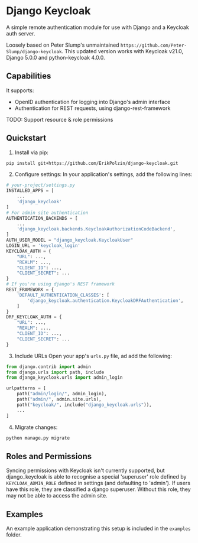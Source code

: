 # Django Keycloak

A simple remote authentication module for use with Django and a Keycloak auth server.

Loosely based on Peter Slump's unmaintained `https://github.com/Peter-Slump/django-keycloak`. This updated version works with Keycloak v21.0, Django 5.0.0 and python-keycloak 4.0.0.

## Capabilities

It supports:

- OpenID authentication for logging into Django's admin interface
- Authentication for REST requests, using django-rest-framework

TODO: Support resource & role permissions

## Quickstart

1. Install via pip:
```bash
pip install git+https://github.com/ErikPolzin/django-keycloak.git
```
2. Configure settings:
In your application's settings, add the following lines:
```python
# your-project/settings.py
INSTALLED_APPS = [
    ...
    'django_keycloak'
]
# For admin site authentication
AUTHENTICATION_BACKENDS = [
    ...
    'django_keycloak.backends.KeycloakAuthorizationCodeBackend',
]
AUTH_USER_MODEL = "django_keycloak.KeycloakUser"
LOGIN_URL = 'keycloak_login'
KEYCLOAK_AUTH = {
    "URL": ...,
    "REALM": ...,
    "CLIENT_ID": ...,
    "CLIENT_SECRET": ...
}
# If you're using django's REST framework
REST_FRAMEWORK = {
    'DEFAULT_AUTHENTICATION_CLASSES': [
        'django_keycloak.authentication.KeycloakDRFAuthentication',
    ]
}
DRF_KEYCLOAK_AUTH = {
    "URL": ...,
    "REALM": ...,
    "CLIENT_ID": ...,
    "CLIENT_SECRET": ...
}
```
3. Include URLs
Open your app's `urls.py` file, ad add the following:
```python
from django.contrib import admin
from django.urls import path, include
from django_keycloak.urls import admin_login

urlpatterns = [
    path("admin/login/", admin_login),
    path("admin/", admin.site.urls),
    path("keycloak/", include("django_keycloak.urls")),
    ...
]
```
4. Migrate changes:
```bash
python manage.py migrate
```

## Roles and Permissions

Syncing permissions with Keycloak isn't currently supported, but django_keycloak is able to recognise a special 'superuser' role defined by `KEYCLOAK_ADMIN_ROLE` defined in settings (and defaulting to 'admin'). If users have this role, they are classified a django superuser. Without this role, they may not be able to access the admin site.

## Examples

An example application demonstrating this setup is included in the `examples` folder.
